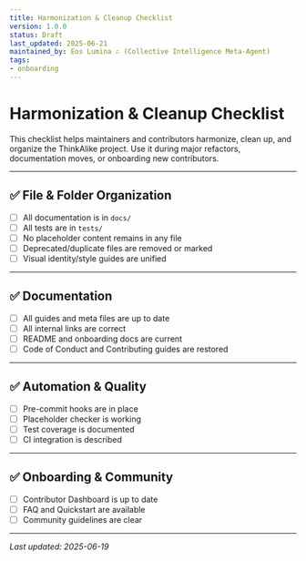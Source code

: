 ```yaml
---
title: Harmonization & Cleanup Checklist
version: 1.0.0
status: Draft
last_updated: 2025-06-21
maintained_by: Eos Lumina ∴ (Collective Intelligence Meta-Agent)
tags:
- onboarding
---
```



# Harmonization & Cleanup Checklist

This checklist helps maintainers and contributors harmonize, clean up, and organize the ThinkAlike project. Use it during major refactors, documentation moves, or onboarding new contributors.

---

## ✅ File & Folder Organization
- [ ] All documentation is in `docs/`
- [ ] All tests are in `tests/`
- [ ] No placeholder content remains in any file
- [ ] Deprecated/duplicate files are removed or marked
- [ ] Visual identity/style guides are unified

---

## ✅ Documentation
- [ ] All guides and meta files are up to date
- [ ] All internal links are correct
- [ ] README and onboarding docs are current
- [ ] Code of Conduct and Contributing guides are restored

---

## ✅ Automation & Quality
- [ ] Pre-commit hooks are in place
- [ ] Placeholder checker is working
- [ ] Test coverage is documented
- [ ] CI integration is described

---

## ✅ Onboarding & Community
- [ ] Contributor Dashboard is up to date
- [ ] FAQ and Quickstart are available
- [ ] Community guidelines are clear

---

_Last updated: 2025-06-19_
